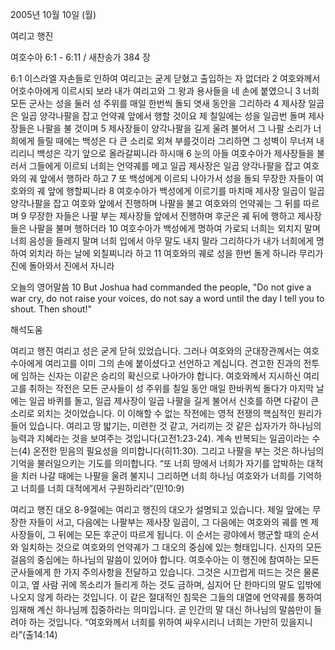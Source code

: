 2005년 10월 10일 (월)

여리고 행진



여호수아 6:1 - 6:11 / 새찬송가 384 장


6:1 이스라엘 자손들로 인하여 여리고는 굳게 닫혔고 출입하는 자 없더라 2 여호와께서 어호수아에게 이르시되 보라 내가 여리고와 그 왕과 용사들을 네 손에 붙였으니 3 너희 모든 군사는 성을 둘러 성 주위를 매일 한번씩 돌되 엿새 동안을 그리하라 4 제사장 일곱은 일곱 양각나팔을 잡고 언약궤 앞에서 행할 것이요 제 칠일에는 성을 일곱번 돌며 제사장들은 나팔을 불 것이며 5 제사장들이 양각나팔을 길게 울려 불어서 그 나팔 소리가 너희에게 들릴 때에는 백성은 다 큰 소리로 외쳐 부를것이라 그리하면 그 성벽이 무너져 내리리니 백성은 각기 앞으로 올라갈찌니라 하시매 6 눈의 아들 여호수아가 제사장들을 불러서 그들에게 이르되 너희는 언약궤를 메고 일곱 제사장은 일곱 양각나팔을 잡고 여호와의 궤 앞에서 행하라 하고 7 또 백성에게 이르되 나아가서 성을 돌되 무장한 자들이 여호와의 궤 앞에 행할찌니라 8 여호수아가 백성에게 이르기를 마치매 제사장 일곱이 일곱 양각나팔을 잡고 여호와 앞에서 진행하며 나팔을 불고 여호와의 언약궤는 그 뒤를 따르며 9 무장한 자들은 나팔 부는 제사장들 앞에서 진행하며 후군은 궤 뒤에 행하고 제사장들은 나팔을 불며 행하더라 10 여호수아가 백성에게 명하여 가로되 너희는 외치지 말며 너희 음성을 들레지 말며 너희 입에서 아무 말도 내지 말라 그리하다가 내가 너희에게 명하여 외치라 하는 날에 외칠찌니라 하고 11 여호와의 궤로 성을 한번 돌게 하니라 무리가 진에 돌아와서 진에서 자니라 

오늘의 영어말씀 
10 But Joshua had commanded the people, "Do not give a war cry, do not raise your voices, do not say a word until the day I tell you to shout. Then shout!"

해석도움





여리고 행진 
여리고 성은 굳게 닫혀 있었습니다. 그러나 여호와의 군대장관께서는 여호수아에게 여리고를 이미 그의 손에 붙이셨다고 선언하고 계십니다. 견고한 진과의 전투에 임하는 신자는 이같은 승리의 확신으로 나아가야 합니다. 여호와께서 지시하신 여리고를 취하는 작전은 모든 군사들이 성 주위를 칠일 동안 매일 한바퀴씩 돌다가 마지막 날에는 일곱 바퀴를 돌고, 일곱 제사장이 일곱 나팔을 길게 불어서 신호를 하면 다같이 큰소리로 외치는 것이었습니다. 이 이해할 수 없는 작전에는 영적 전쟁의 핵심적인 원리가 들어 있습니다. 여리고 땅 밟기는, 미련한 것 같고, 거리끼는 것 같은 십자가가 하나님의 능력과 지혜라는 것을 보여주는 것입니다(고전1:23-24). 계속 반복되는 일곱이라는 수는(4) 온전한 믿음의 필요성을 의미합니다(히11:30). 그리고 나팔을 부는 것은 하나님의 기억을 불러일으키는 기도를 의미합니다. “또 너희 땅에서 너희가 자기를 압박하는 대적을 치러 나갈 때에는 나팔을 울려 불지니 그리하면 너희 하나님 여호와가 너희를 기억하고 너희를 너희 대적에게서 구원하리라”(민10:9) 

여리고 행진 대오 
8-9절에는 여리고 행진의 대오가 설명되고 있습니다. 제일 앞에는 무장한 자들이 서고, 다음에는 나팔부는 제사장 일곱이, 그 다음에는 여호와의 궤를 멘 제사장들이, 그 뒤에는 모든 후군이 따르게 됩니다. 이 순서는 광야에서 행군할 때의 순서와 일치하는 것으로 여호와의 언약궤가 그 대오의 중심에 있는 형태입니다. 신자의 모든 걸음의 중심에는 하나님의 말씀이 있어야 합니다. 여호수아는 이 행진에 참여하는 모든 군사들에게 한 가지 주의사항을 전달하고 있습니다. 그것은 시끄럽게 떠드는 것은 물론이고, 옆 사람 귀에 목소리가 들리게 하는 것도 금하며, 심지어 단 한마디의 말도 입밖에 나오지 않게 하라는 것입니다. 이 같은 절대적인 침묵은 그들의 대열에 언약궤를 통하여 임재해 계신 하나님께 집중하라는 의미입니다. 곧 인간의 말 대신 하나님의 말씀만이 들려야 하는 것입니다. “여호와께서 너희를 위하여 싸우시리니 너희는 가만히 있을지니라”(출14:14)